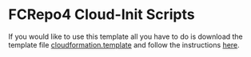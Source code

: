 # FCRepo4 Cloud-Init Scripts

If you would like to use this template all you have to do is download the template file [cloudformation.template](cloudformation.template?raw=true) and follow the instructions [here](../README.md).
